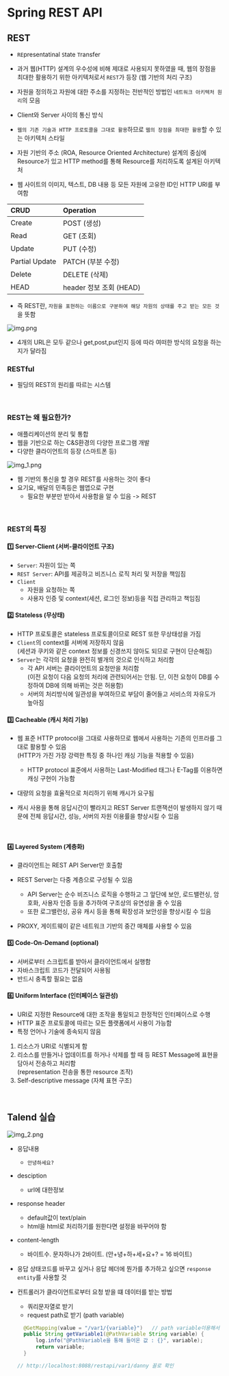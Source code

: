 # Spring REST API

## REST

- `RE`presentatinal `S`tate `T`ransfer
- 과거 웹(HTTP) 설계의 우수성에 비해 제대로 사용되지 못하였을 때, 웹의 장점을 최대한 활용하기 위한 아키텍처로서 `REST`가 등장 (웹 기반의 처리 구조)
- 자원을 정의하고 자원에 대한 주소를 지정하는 전반적인 방법인 `네트워크 아키텍처 원리`의 모음
- Client와 Server 사이의 통신 방식
- `웹의 기존 기술과 HTTP 프로토콜을 그대로 활용`하므로 `웹의 장점을 최대한 활용`할 수 있는 아키텍처 스타일
- 자원 기반의 주소 (ROA, Resource Oriented Architecture) 설계의 중심에 Resource가 있고 HTTP method를 통해 Resource를 처리하도록 설계된 아키텍처

- 웹 사이트의 이미지, 텍스트, DB 내용 등 모든 자원에 고유한 ID인 HTTP URI를 부여함

| CRUD   | Operation |
|:-------|:----------|
| Create | POST (생성) |
| Read   | GET (조회)  |
| Update | PUT (수정)  |
|Partial Update| PATCH (부분 수정)|
|Delete| DELETE (삭제)|
|HEAD| header 정보 조회 (HEAD)|

- 즉 REST란, `자원을 표현하는 이름으로 구분하여 해당 자원의 상태를 주고 받는 모든 것`을 뜻함

![img.png](img.png)

- 4개의 URL은 모두 같으나 get,post,put인지 등에 따라 여떠한 방식의 요청을 하는지가 달라짐


### RESTful
- 필딩의 REST의 원리를 따르는 시스템

<br>

### REST는 왜 필요한가?

- 애플리케이션의 분리 및 통합
- 웹을 기반으로 하는 C&S환경의 다양한 프로그램 개발
- 다양한 클라이언트의 등장 (스마트폰 등)

![img_1.png](img_1.png)

- 웹 기반의 통신을 할 경우 REST를 사용하는 것이 좋다
- 요기요, 배달의 민족등은 웹앱으로 구현
  - 필요한 부분만 받아서 사용함을 알 수 있음 -> REST


<br>

### REST의 특징

#### :one: Server-Client (서버-클라이언트 구조)

- `Server`: 자원이 있는 쪽
- `REST Server`: API를 제공하고 비즈니스 로직 처리 및 저장을 책임짐
- `Client`
    - 자원을 요청하는 쪽
    - 사용자 인증 및 context(세션, 로그인 정보)등을 직접 관리하고 책임짐


#### :two: Stateless (무상태)

- HTTP 프로토콜은 stateless 프로토콜이므로 REST 또한 무상태성을 가짐
- `Client`의 context를 서버에 저장하지 않음
<br> (세션과 쿠키와 같은 context 정보를 신경쓰지 않아도 되므로 구현이 단순해짐)
- `Server`는 각각의 요청을 완전히 별개의 것으로 인식하고 처리함
  - 각 API 서버는 클라이언트의 요청만을 처리함
  <BR> (이전 요청이 다음 요청의 처리에 관련되어서는 안됨. 단, 이전 요청이 DB를 수정하여 DB에 의해 바뀌는 것은 허용함)
  - 서버의 처리방식에 일관성을 부여하므로 부담이 줄어들고 서비스의 자유도가 높아짐


#### :three: Cacheable (캐시 처리 기능)

- 웹 표준 HTTP protocol을 그대로 사용하므로 웹에서 사용하는 기존의 인프라를 그대로 활용할 수 있음
<br> (HTTP가 가진 가장 강력한 특징 중 하나인 캐싱 기능을 적용할 수 있음)
  - HTTP protocol 표준에서 사용하는 Last-Modified 태그나 E-Tag를 이용하면 캐싱 구현이 가능함


- 대량의 요청을 효율적으로 처리하기 위해 캐시가 요구됨
- 캐시 사용을 통해 응답시간이 빨라지고 REST Server 트랜잭션이 발생하지 않기 때문에 전체 응답시간, 성능, 서버의 자원 이용률을 향상시킬 수 있음

<br>


#### :four: Layered System (계층화)

- 클라이언트는 REST API Server만 호출함
- REST Server는 다중 계층으로 구성될 수 있음
  - API Server는 순수 비즈니스 로직을 수행하고 그 앞단에 보안, 로드밸런싱, 암호화, 사용자 인증 등을 추가하여 구조상의 유연성을 줄 수 있음
  - 또한 로그밸런싱, 공유 캐시 등을 통해 확장성과 보안성을 향상시킬 수 있음

- PROXY, 게이트웨이 같은 네트워크 기반의 중간 매체를 사용할 수 있음


#### :five: Code-On-Demand (optional)

- 서버로부터 스크립트를 받아서 클라이언트에서 실행함
- 자바스크립트 코드가 전달되어 사용됨
- 반드시 충족할 필요는 없음

#### :six: Uniform Interface (인터페이스 일관성)

- URI로 지정한 Resource에 대한 조작을 통일되고 한정적인 인터페이스로 수행
- HTTP 표준 프로토콜에 따르는 모든 플랫폼에서 사용이 가능함
- 특정 언어나 기술에 종속되지 않음


1. 리소스가 URI로 식별되게 함
2. 리소스를 만들거나 업데이트를 하거나 삭제를 할 때 등 REST Message에 표현을 담아서 전송하고 처리함 <br> (representation 전송을 통한 resource 조작)
3. Self-descriptive message (자체 표현 구조)


<br>


## Talend 실습

![img_2.png](img_2.png)

- 응답내용
  - `안녕하세요?`
- desciption
  - url에 대한정보
- response header
  - default값이 text/plain
  - html을 html로 처리하기를 원한다면 설정을 바꾸어야 함
- content-length
  - 바이트수. 문자하나가 2바이트. (안+녕+하+세+요+? = 16 바이트)
- 응답 상태코드를 바꾸고 싶거나 응답 헤더에 뭔가를 추가하고 싶으면 `response entity`를 사용할 것


- 컨트롤러가 클라이언트로부터 요청 받을 떄 데이터를 받는 방법
  - 쿼리문자열로 받기
  - request path로 받기 (path variable)
  ```java
    @GetMapping(value = "/var1/{variable}")   // path variable이용해서 지정한 내용 테스트
    public String getVariable1(@PathVariable String variable) {
        log.info("@PathVariable을 통해 들어온 값 : {}", variable);
        return variable;
    }
  
  // http://localhost:8088/restapi/var1/danny 꼴로 확인
  ```
  



